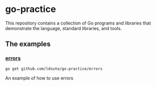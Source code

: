 # go-practice

This repository contains a collection of Go programs and libraries that
demonstrate the language, standard libraries, and tools.

## The examples

### [errors](errors/)

    go get github.com/ldsute/go-practice/errors

An example of how to use errors
